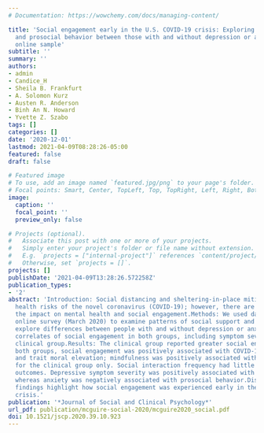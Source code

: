 ```yaml
---
# Documentation: https://wowchemy.com/docs/managing-content/

title: 'Social engagement early in the U.S. COVID-19 crisis: Exploring social support
  and prosocial behavior between those with and without depression or anxiety in an
  online sample'
subtitle: ''
summary: ''
authors:
- admin
- Candice_H
- Sheila B. Frankfurt
- A. Solomon Kurz
- Austen R. Anderson
- Binh An N. Howard
- Yvette Z. Szabo
tags: []
categories: []
date: '2020-12-01'
lastmod: 2021-04-09T08:28:26-05:00
featured: false
draft: false

# Featured image
# To use, add an image named `featured.jpg/png` to your page's folder.
# Focal points: Smart, Center, TopLeft, Top, TopRight, Left, Right, BottomLeft, Bottom, BottomRight.
image:
  caption: ''
  focal_point: ''
  preview_only: false

# Projects (optional).
#   Associate this post with one or more of your projects.
#   Simply enter your project's folder or file name without extension.
#   E.g. `projects = ["internal-project"]` references `content/project/deep-learning/index.md`.
#   Otherwise, set `projects = []`.
projects: []
publishDate: '2021-04-09T13:28:26.572258Z'
publication_types:
- '2'
abstract: 'Introduction: Social distancing and sheltering-in-place mitigate the physical
  health risks of the novel coronavirus (COVID-19); however, there are concerns about
  the impact on mental health and social engagement.Methods: We used data from a U.S.-based
  online survey (March 2020) to examine patterns of social support and prosocial behavior,
  explore differences between people with and without depression or anxiety, and explore
  correlates of social engagement in both groups, including symptom severity in the
  clinical group.Results: The clinical group reported greater social engagement. In
  both groups, social engagement was positively associated with COVID-19-related worry
  and trait moral elevation; mindfulness was positively associated with all outcomes
  for the clinical group only. Social interaction frequency had little influence on
  outcomes. Depressive symptom severity was positively associated with all outcomes,
  whereas anxiety was negatively associated with prosocial behavior.Discussion: These
  findings highlight how social engagement was experienced early in the U.S. COVID-19
  crisis.'
publication: '*Journal of Social and Clinical Psychology*'
url_pdf: publication/mcguire-social-2020/mcguire2020_social.pdf
doi: 10.1521/jscp.2020.39.10.923
---
```

